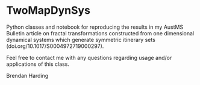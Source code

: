 # TwoMapDynSys
Python classes and notebook for reproducing the results in my AustMS Bulletin article on 
fractal transformations constructed from one dimensional dynamical systems which generate symmetric itinerary sets 
(doi.org/10.1017/S0004972719000297).

Feel free to contact me with any questions regarding usage and/or applications of this class.

Brendan Harding
